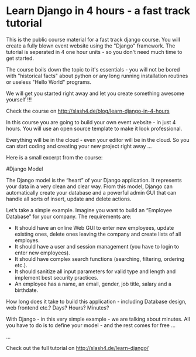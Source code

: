 # Learn Django in 4 hours - a fast track tutorial

This is the public course material for a fast track django course. You will create a fully blown event website using the "Django" framework. The tutorial is seperated in 4 one hour units - so you don't need much time to get started.

The course boils down the topic to it's essentials - you will not be bored with "historical facts" about python or any long running installation routines or useless "Hello World" programs.

We will get you started right away and let you create something awesome yourself !!!

Check the course on http://slash4.de/blog/learn-django-in-4-hours

In this course you are going to build your own event website - in just 4 hours. You will use an open source template to make it look professional.

Everything will be in the cloud - even your editor will be in the cloud. So you can start coding and creating your new project right away ...

Here is a small excerpt from the course:

#Django Model

The Django model is the “heart” of your Django application. It represents your data in a very clean and clear way. From this model, Django can automatically create your database and a powerful admin GUI that can handle all sorts of insert, update and delete actions.

Let’s take a simple example. Imagine you want to build an “Employee Database” for your company. The requirements are:

- It should have an online Web GUI to enter new employees, update existing ones, delete ones leaving the company and create lists of all employes.
- It should have a user and session management (you have to login to enter new employees).
- It should have complex search functions (searching, filtering, ordering etc.).
- It should sanitize all input parameters for valid type and length and implement best security practices.
- An employee has a name, an email, gender, job title, salary and a birthdate.

How long does it take to build this application - including Database design, web frontend etc.? Days? Hours? Minutes?

With Django - in this very simple example - we are talking about minutes. All you have to do is to define your model - and the rest comes for free ...

...

Check out the full tutorial on http://slash4.de/learn-django/
